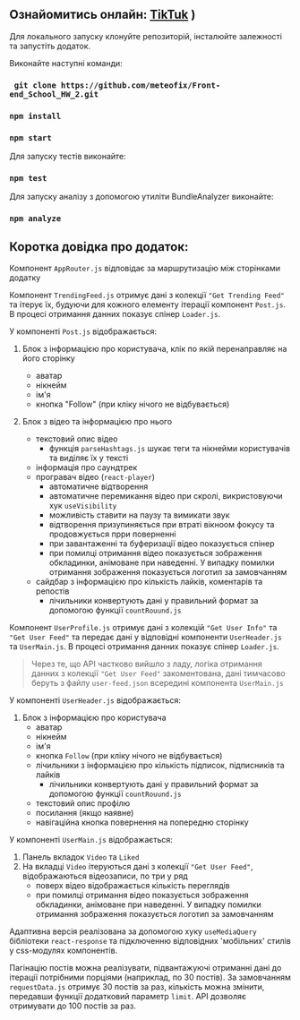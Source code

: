 ## Ознайомитись онлайн: [TikTuk](https://tiktuk.netlify.app/) ) 

Для локального запуску клонуйте репозиторій, інсталюйте залежності та запустіть додаток.

Виконайте наступні команди:

### ` git clone https://github.com/meteofix/Front-end_School_HW_2.git`

### `npm install`

### `npm start`

Для запуску тестів виконайте:

### `npm test`

Для запуску аналізу з допомогою утиліти BundleAnalyzer виконайте:

### `npm analyze`


## Коротка довідка про додаток:

Компонент `AppRouter.js` відповідає за маршрутизацію між сторінками додатку

Компонент `TrendingFeed.js` отримує дані з колекції `"Get Trending Feed"` та ітерує їх, будуючи для кожного елементу ітерації компонент `Post.js`. В процесі отримання данних показує спінер `Loader.js`.

У компоненті `Post.js` відображається:

1) Блок з інформацією про користувача, клік по якій перенаправляє на його сторінку
   - аватар
   - нікнейм
   - ім'я
   - кнопка "Follow" (при кліку нічого не відбувається)
   
2) Блок з відео та інформацією про нього
   - текстовий опис відео
     - функція `parseHashtags.js` шукає теги та нікнейми користувачів та виділяє їх у тексті
   - інформація про саундтрек
   - програвач відео (`react-player`)
     - автоматичне відтворення
     - автоматичне перемикання відео при скролі, викристовуючи хук `useVisibility`
     - можливість ставити на паузу та вимикати звук
     - відтворення призупиняється при втраті вікноом фокусу та продовжується прри поверненні
     - при завантаженні та буферизації відео показується спінер
     - при помилці отримання відео показується зображення обкладинки, анімоване при наведенні. У випадку помилки отримання зображення показується логотип за замовчанням
   - сайдбар з інформацією про кількість лайків, коментарів та репостів
     - лічильники конвертують дані у правильний формат за допомогою функції `countRouund.js`
     
Компонент `UserProfile.js` отримує дані з колекцій `"Get User Info"` та `"Get User Feed"` та передає дані у відповідні компоненти `UserHeader.js` та `UserMain.js`. В процесі отримання данних показує спінер `Loader.js`.
> Через те, що API частково вийшло з ладу, логіка отримання данних з колекції `"Get User Feed"` закоментована, дані тимчасово беруть з файлу `user-feed.json` всередині компонента `UserMain.js`

У компоненті `UserHeader.js` відображається:

1) Блок з інформацією про користувача
    - аватар
    - нікнейм
    - ім'я
    - кнопка `Follow` (при кліку нічого не відбувається)
    - лічильники з інформацією про кількість підписок, підписників та лайків
      - лічильники конвертують дані у правильний формат за допомогою функції `countRouund.js`
    - текстовий опис профілю
    - посилання (якщо наявне)
    - навігаційна кнопка повернення на попередню сторінку

У компоненті `UserMain.js` відображається:

1) Панель вкладок `Video` та `Liked`
2) На вкладці `Video` ітеруються дані з колекції `"Get User Feed"`, відображаються відеозаписи, по три у ряд
   - поверх відео відображається кількість переглядів
   - при помилці отримання відео показується зображення обкладинки, анімоване при наведенні. У випадку помилки отримання зображення показується логотип за замовчанням

Адаптивна версія реалізована за допомогою хуку `useMediaQuery` бібліотеки `react-response` та підключенню відповідних 'мобільних' стилів у css-модулях компонентів.

Пагінацію постів можна реалізувати, підвантажуючі отриманні дані до ітерації потрібними порціями (наприклад, по 30 постів). За замовчанням `requestData.js` отримує 30 постів за раз, кількість можна змінити, передавши функції додатковий параметр `limit`. API дозволяє отримувати до 100 постів за раз.
